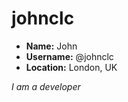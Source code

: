 # johnclc

- **Name:** John
- **Username:** @johnclc
- **Location:** London, UK

*I am a developer*
